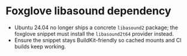 # Foxglove libasound dependency

- Ubuntu 24.04 no longer ships a concrete `libasound2` package; the foxglove snippet must install the `libasound2t64` provider instead.
- Ensure the snippet stays BuildKit-friendly so cached mounts and CI builds keep working.
